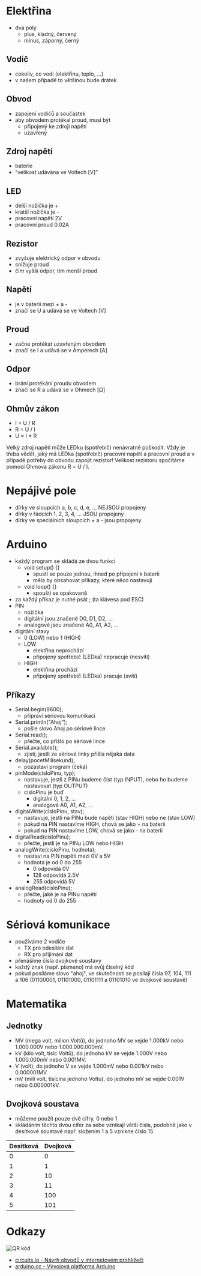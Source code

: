 # Elektřina
- dva póly
    - plus, kladný, červený
    - mínus, záporný, černý

## Vodič
- cokoliv, co vodí (elektřinu, teplo, …)
- v našem případě to většinou bude drátek

## Obvod
- zapojení vodičů a součástek
- aby obvodem protékal proud, musí být
    - připojený ke zdroji napětí
    - uzavřený

## Zdroj napětí
- baterie
- “velikost udávána ve Voltech [V]”

## LED
- delší nožička je +
- kratší nožička je -
- pracovní napětí 2V
- pracovní proud 0.02A

## Rezistor
- zvyšuje elektrický odpor v obvodu
- snižuje proud
- čím vyšší odpor, tím menší proud

## Napětí
- je v baterii mezi + a -
- značí se U a udává se ve Voltech [V]

## Proud
- začne protékat uzavřeným obvodem
- značí se I a udává se v Ampérech [A]

## Odpor
- brání protékání proudu obvodem
- značí se R a udává se v Ohmech [Ω]

## Ohmův zákon
- I = U / R
- R = U / I
- U = I * R

Velký zdroj napětí může LEDku (spotřebič) nenávratně poškodit. Vždy je třeba vědět, jaký má LEDka (spotřebič) pracovní napětí a pracovní proud a v případě potřeby do obvodu zapojit rezistor! Velikost rezistoru spočítáme pomocí Ohmova zákonu R = U / I.

# Nepájivé pole
- dírky ve sloupcích a, b, c, d, e, ... NEJSOU propojeny
- dírky v řádcích 1, 2, 3, 4, ... JSOU propojeny
- dírky ve speciálních sloupcích + a - jsou propojeny

# Arduino
- každý program se skládá ze dvou funkcí
    - void setup() {}
        - spustí se pouze jednou, ihned po připojení k baterii
        - měla by obsahovat příkazy, které něco nastavují
    - void loop() {}
        - spouští se opakovaně
- za každý přikaz je nutné psát ; (ta klávesa pod ESC)
- PIN
    - nožička
    - digitální jsou značené D0, D1, D2, ...
    - analogové jsou značené A0, A1, A2, ...
- digitální stavy
    - 0 (LOW) nebo 1 (HIGH)
    - LOW
        - elektřina neprochází
        - připojený spotřebič (LEDka) nepracuje (nesvítí)
    - HIGH
        - elektřina prochází
        - připojený spotřebič (LEDka) pracuje (svítí)

## Příkazy
- Serial.begin(9600);
    - připraví sériovou komunikaci
- Serial.println("Ahoj");
    - pošle slovo Ahoj po sériové lince
- Serial.read();
    - přečte, co přišlo po sériové lince
- Serial.available();
    - zjistí, jestli ze sériové linky přišla nějaká data
- delay(pocetMilisekund);
    - pozastaví program (čeká)
- pinMode(cisloPinu, typ);
    - nastavuje, jestli z PINu budeme číst (typ INPUT), nebo ho budeme nastavovat (typ OUTPUT)
    - cisloPinu je buď
        - digitální 0, 1, 2, ...
        - analogové A0, A1, A2, ...
- digitalWrite(cisloPinu, stav);
    - nastavuje, jestli na PINu bude napětí (stav HIGH) nebo ne (stav LOW)
    - pokud na PIN nastavíme HIGH, chová se jako + na baterii
    - pokud na PIN nastavíme LOW, chová se jako - na baterii
- digitalRead(cisloPinu);
    - přečte, jestli je na PINu LOW nebo HIGH
- analogWrite(cisloPinu, hodnota);
    - nastaví na PIN napětí mezi 0V a 5V
    - hodnota je od 0 do 255
        - 0 odpovídá 0V
        - 128 odpovídá 2.5V
        - 255 odpovídá 5V
- analogRead(cisloPinu);
    - přečte, jaké je na PINu napětí
    - hodnoty od 0 do 255

# Sériová komunikace
- používáme 2 vodiče
    - TX pro odesílání dat
    - RX pro přijímání dat
- přenášíme čísla dvojkové soustavy
- každý znak (např. písmeno) má svůj číselný kód
- pokud posíláme slovo "ahoj", ve skutečnosti se posílají čísla 97, 104, 111 a 106 (01100001, 01101000, 01101111 a 01101010 ve dvojkové soustavě)

# Matematika

## Jednotky
- MV (mega volt, milion Voltů), do jednoho MV se vejde 1.000kV nebo 1.000.000V nebo 1.000.000.000mV.
- kV (kilo volt, tisíc Voltů), do jednoho kV se vejde 1.000V nebo 1.000.000mV nebo 0.001MV.
- V (volt), do jednoho V se vejde 1.000mV nebo 0.001kV nebo 0.000001MV.
- mV (mili volt, tisícina jednoho Voltu), do jednoho mV se vejde 0.001V nebo 0.000001kV.

## Dvojková soustava
- můžeme použít pouze dvě cifry, 0 nebo 1
- skládáním těchto dvou cifer za sebe vznikají větší čísla, podobně jako v desítkové soustavě např. složením 1 a 5 vznikne číslo 15

| Desítková | Dvojková |
|-----------|----------|
|         0 |        0 |
|         1 |        1 |
|         2 |       10 |
|         3 |       11 |
|         4 |      100 |
|         5 |      101 |

# Odkazy
![QR kód](http://chart.apis.google.com/chart?cht=qr&chs=350x350&choe=UTF-8&chld=H%7C0&chl=http://bit.do/tahak)
- [circuits.io - Návrh obvodů v internetovém prohlížeči](https://circuits.io)
- [arduino.cc - Vývojová platforma Arduino](https://www.arduino.cc/)

